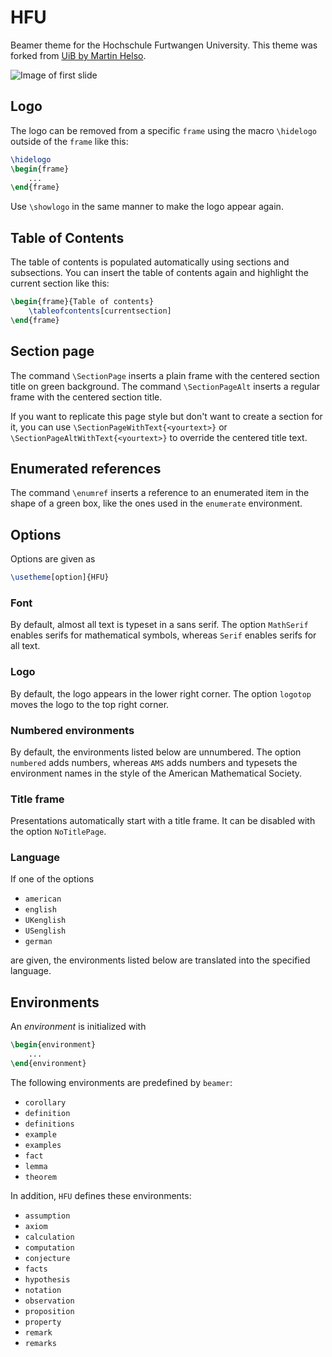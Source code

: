 # HFU
Beamer theme for the Hochschule Furtwangen University.
This theme was forked from [UiB by Martin Helso](https://github.com/martinhelso/UiB).

![Image of first slide](HFU-images/preview.png)

## Logo
The logo can be removed from a specific `frame`
using the macro `\hidelogo` outside of the `frame` like this:
```LaTeX
\hidelogo
\begin{frame}
    ...
\end{frame}
```
Use `\showlogo` in the same manner to make the logo appear again. 

## Table of Contents
The table of contents is populated automatically using sections and subsections.
You can insert the table of contents again and highlight the current section like this: 
```LaTeX
\begin{frame}{Table of contents}
    \tableofcontents[currentsection]
\end{frame}
```

## Section page
The command `\SectionPage` inserts a plain frame with the centered section title on green background.
The command `\SectionPageAlt` inserts a regular frame with the centered section title.

If you want to replicate this page style but don't want to create a section for it, you can use `\SectionPageWithText{<yourtext>}` or `\SectionPageAltWithText{<yourtext>}` to override the centered title text.

## Enumerated references
The command `\enumref` inserts a reference to an enumerated item
in the shape of a green box,
like the ones used in the `enumerate` environment.

## Options
Options are given as
```LaTeX
\usetheme[option]{HFU}
```

### Font
By default,
almost all text is typeset in a sans serif.
The option `MathSerif` enables serifs for mathematical symbols,
whereas `Serif` enables serifs for all text.

### Logo
By default,
the logo appears in the lower right corner.
The option `logotop` moves the logo to the top right corner.

### Numbered environments
By default,
the environments listed below are unnumbered.
The option `numbered` adds numbers,
whereas `AMS` adds numbers and typesets the environment names
in the style of the American Mathematical Society.

### Title frame
Presentations automatically start with a title frame.
It can be disabled with the option `NoTitlePage`.

### Language
If one of the options
* `american`
* `english`
* `UKenglish`
* `USenglish`
* `german`

are given,
the environments listed below are translated into the specified language.

## Environments
An _environment_ is initialized with
```LaTeX
\begin{environment}
    ...
\end{environment}
```
The following environments are predefined by `beamer`:
* `corollary`
* `definition`
* `definitions`
* `example`
* `examples`
* `fact`
* `lemma`
* `theorem`

In addition, `HFU` defines these environments:
* `assumption`
* `axiom`
* `calculation`
* `computation`
* `conjecture`
* `facts`
* `hypothesis`
* `notation`
* `observation`
* `proposition`
* `property`
* `remark`
* `remarks`
